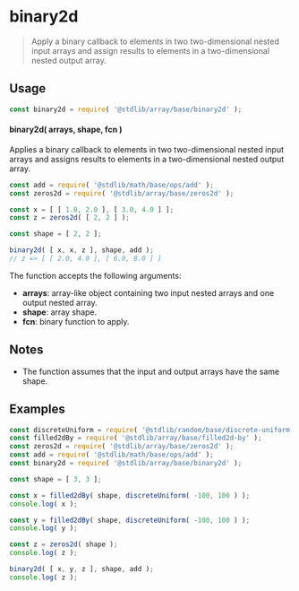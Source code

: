 <!--

@license Apache-2.0

Copyright (c) 2023 The Stdlib Authors.

Licensed under the Apache License, Version 2.0 (the "License");
you may not use this file except in compliance with the License.
You may obtain a copy of the License at

   http://www.apache.org/licenses/LICENSE-2.0

Unless required by applicable law or agreed to in writing, software
distributed under the License is distributed on an "AS IS" BASIS,
WITHOUT WARRANTIES OR CONDITIONS OF ANY KIND, either express or implied.
See the License for the specific language governing permissions and
limitations under the License.

-->

# binary2d

> Apply a binary callback to elements in two two-dimensional nested input arrays and assign results to elements in a two-dimensional nested output array.

<section class="intro">

</section>

<!-- /.intro -->

<section class="usage">

## Usage

```javascript
const binary2d = require( '@stdlib/array/base/binary2d' );
```

#### binary2d( arrays, shape, fcn )

Applies a binary callback to elements in two two-dimensional nested input arrays and assigns results to elements in a two-dimensional nested output array.

```javascript
const add = require( '@stdlib/math/base/ops/add' );
const zeros2d = require( '@stdlib/array/base/zeros2d' );

const x = [ [ 1.0, 2.0 ], [ 3.0, 4.0 ] ];
const z = zeros2d( [ 2, 2 ] );

const shape = [ 2, 2 ];

binary2d( [ x, x, z ], shape, add );
// z => [ [ 2.0, 4.0 ], [ 6.0, 8.0 ] ]
```

The function accepts the following arguments:

-   **arrays**: array-like object containing two input nested arrays and one output nested array.
-   **shape**: array shape.
-   **fcn**: binary function to apply.

</section>

<!-- /.usage -->

<section class="notes">

## Notes

-   The function assumes that the input and output arrays have the same shape.

</section>

<!-- /.notes -->

<section class="examples">

## Examples

<!-- eslint no-undef: "error" -->

```javascript
const discreteUniform = require( '@stdlib/random/base/discrete-uniform' ).factory;
const filled2dBy = require( '@stdlib/array/base/filled2d-by' );
const zeros2d = require( '@stdlib/array/base/zeros2d' );
const add = require( '@stdlib/math/base/ops/add' );
const binary2d = require( '@stdlib/array/base/binary2d' );

const shape = [ 3, 3 ];

const x = filled2dBy( shape, discreteUniform( -100, 100 ) );
console.log( x );

const y = filled2dBy( shape, discreteUniform( -100, 100 ) );
console.log( y );

const z = zeros2d( shape );
console.log( z );

binary2d( [ x, y, z ], shape, add );
console.log( z );
```

</section>

<!-- /.examples -->

<!-- Section for related `stdlib` packages. Do not manually edit this section, as it is automatically populated. -->

<section class="related">

</section>

<!-- /.related -->

<!-- Section for all links. Make sure to keep an empty line after the `section` element and another before the `/section` close. -->

<section class="links">

</section>

<!-- /.links -->
